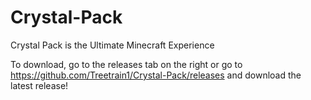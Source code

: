 # Crystal-Pack
Crystal Pack is the Ultimate Minecraft Experience

To download, go to the releases tab on the right or go to https://github.com/Treetrain1/Crystal-Pack/releases and download the latest release!
